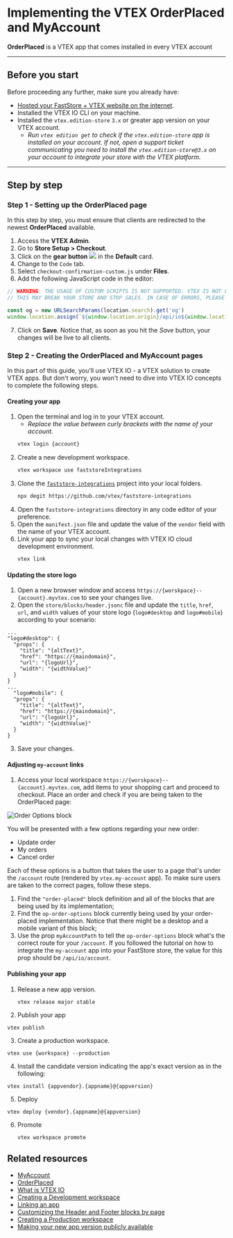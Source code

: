 # Implementing the VTEX OrderPlaced and MyAccount



**OrderPlaced** is a VTEX app that comes installed in every VTEX account

---

## Before you start

Before proceeding any further, make sure you already have:
- [Hosted your FastStore + VTEX website on the internet](/how-to-guides/platform-integration/vtex/hosting-a-faststore-vtex-website).
- Installed the VTEX IO CLI on your machine.
- Installed the `vtex.edition-store` `3.x` or greater app version on your VTEX account. 
  - *Run `vtex edition get` to check if the `vtex.edition-store` app is installed on your account. If not, open a support ticket communicating you need to install the `vtex.edition-store@3.x` on your account to integrate your store with the VTEX platform.*

---

## Step by step

### Step 1 - Setting up the OrderPlaced page

In this step by step, you must ensure that clients are redirected to the newest **OrderPlaced** available.  

1. Access the **VTEX Admin**.
2. Go to **Store Setup > Checkout**.
3. Click on the **gear button** <img class="inline w-8" src="/img/how-to-guides/gear-button.png"/> in the **Default** card.
4. Change to the `Code` tab. 
5. Select `checkout-confirmation-custom.js` under **Files**. 
6. Add the following JavaScript code in the editor:

  ```jsx {4-5} title="checkout-confirmation-custom.js"
  // WARNING: THE USAGE OF CUSTOM SCRIPTS IS NOT SUPPORTED. VTEX IS NOT LIABLE FOR ANY DAMAGES THIS MAY CAUSE.
  // THIS MAY BREAK YOUR STORE AND STOP SALES. IN CASE OF ERRORS, PLEASE DELETE THE CONTENT OF THIS SCRIPT.

  const og = new URLSearchParams(location.search).get('og')
  window.location.assign(`${window.location.origin}/api/io${window.location.pathname}?og=${og}`)
  ```
    
7. Click on **Save**. Notice that, as soon as you hit the *Save* button, your changes will be live to all clients.

### Step 2 - Creating the OrderPlaced and MyAccount pages

In this part of this guide, you'll use VTEX IO - a VTEX solution to create VTEX apps. But don't worry, you won't need to dive into VTEX IO concepts to complete the following steps.

#### Creating your app 

1. Open the terminal and log in to your VTEX account.
   - *Replace the value between curly brackets with the name of your account.*
   ```sh
   vtex login {account}
   ```
2. Create a new development workspace.
   ```sh
   vtex workspace use faststoreIntegrations
   ```   
3. Clone the [`faststore-integrations`](https://github.com/vtex/faststore-integrations/) project into your local folders.
   ```sh
   npx degit https://github.com/vtex/faststore-integrations
   ```    
4. Open the `faststore-integrations` directory in any code editor of your preference.
5. Open the `manifest.json` file and update the value of the `vendor` field with the name of your VTEX account.
6. Link your app to sync your local changes with VTEX IO cloud development environment.
   ```sh
   vtex link
   ```  

#### Updating the store logo

1. Open a new browser window and access `https://{worskpace}--{account}.myvtex.com` to see your changes live.
2. Open the `store/blocks/header.jsonc` file and update the `title`, `href`, `url`, and `width` values of your store logo (`logo#desktop` and `logo#mobile`) according to your scenario:
  ```jsonc title="store/blocks/header.json" {4-7,13-16}
  ...
  "logo#desktop": {
    "props": {
      "title": "{altText}",
      "href": "https://{maindomain}",
      "url": "{logoUrl}",
      "width": "{widthValue}"
    }
  }
  ...
    "logo#mobile": {
    "props": {
      "title": "{altText}",
      "href": "https://{maindomain}",
      "url": "{logoUrl}",
      "width": "{widthValue}"
    }
  }
  ```
3. Save your changes.

#### Adjusting `my-account` links

1. Access your local workspace `https://{worskpace}--{account}.myvtex.com`, add items to your shopping cart and proceed to checkout. Place an order and check if you are being taken to the OrderPlaced page:

![Order Options block](/img/how-to-guides/op-order-options.png)

You will be presented with a few options regarding your new order:
- Update order
- My orders
- Cancel order

Each of these options is a button that takes the user to a page that's under the `/account` route (rendered by `vtex.my-account` app). To make sure users are taken to the correct pages, follow these steps.

1. Find the `"order-placed"` block definition and all of the blocks that are being used by its implementation;
3. Find the `op-order-options` block currently being used by your order-placed implementation. Notice that there might be a desktop and a mobile variant of this block;
4. Use the prop `myAccountPath` to tell the `op-order-options` block what's the correct route for your `/account`. If you followed the tutorial on how to integrate the `my-account` app into your FastStore store, the value for this prop should be `/api/io/account`.

#### Publishing your app

1. Release a new app version.
    ```
    vtex release major stable
    ```
2. Publish your app
  ```
  vtex publish
  ```
3. Create a production workspace.
  ```
  vtex use {workspace} --production
  ```
4. Install the candidate version indicating the app's exact version as in the following:
  ```
  vtex install {appvendor}.{appname}@{appversion}
  ```
5. Deploy
  ```
  vtex deploy {vendor}.{appname}@{appversion}
  ```  
6. Promote
   ```
   vtex workspace promote
   ```  

## Related resources   

- [MyAccount](https://github.com/vtex-apps/my-account)
- [OrderPlaced](https://github.com/vtex-apps/order-placed)
- [What is VTEX IO](https://developers.vtex.com/vtex-developer-docs/docs/vtex-io-documentation-what-is-vtex-io)
- [Creating a Development workspace](https://developers.vtex.com/vtex-developer-docs/docs/vtex-io-documentation-creating-a-development-workspace)
- [Linking an app](https://developers.vtex.com/vtex-developer-docs/docs/vtex-io-documentation-linking-an-app)
- [Customizing the Header and Footer blocks by page](https://developers.vtex.com/vtex-developer-docs/docs/vtex-io-documentation-customizing-the-header-and-footer-blocks-by-page)
- [Creating a Production workspace](https://developers.vtex.com/vtex-developer-docs/docs/vtex-io-documentation-creating-a-production-workspace)
- [Making your new app version publicly available](https://developers.vtex.com/vtex-developer-docs/docs/vtex-io-documentation-making-your-new-app-version-publicly-available)
